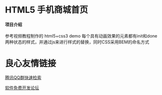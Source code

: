 # HTML5 手机商城首页

#### 项目介绍
参考视频教程制作的 html5+css3 demo
每个具有动画效果的元素都有init和done两种状态的样式，并通过js来进行样式的替换，同时CSS采用BEM的命名方式

 # 良心友情链接

[腾讯QQ群快速检索](http://u.720life.cn/s/8cf73f7c)

[软件免费开发论坛](http://u.720life.cn/s/bbb01dc0)